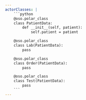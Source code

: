 ```yaml
---
actorClasses: |
    ```python
    @oso.polar_class
    class PatientData:
        def __init__(self, patient):
            self.patient = patient

    @oso.polar_class
    class Lab(PatientData):
        pass

    @oso.polar_class
    class Order(PatientData):
        pass

    @oso.polar_class
    class Test(PatientData):
        pass
    ```
---
```

